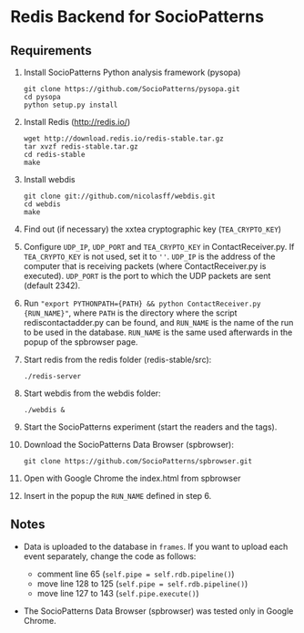 Redis Backend for SocioPatterns
===============================

Requirements
------------

1. Install SocioPatterns Python analysis framework (pysopa)

    ```
    git clone https://github.com/SocioPatterns/pysopa.git
    cd pysopa
    python setup.py install
    ```

2. Install Redis (http://redis.io/)

    ```
    wget http://download.redis.io/redis-stable.tar.gz
    tar xvzf redis-stable.tar.gz
    cd redis-stable
    make
    ```

3. Install webdis

    ```
    git clone git://github.com/nicolasff/webdis.git 
    cd webdis
    make
    ```

4. Find out (if necessary) the xxtea cryptographic key (`TEA_CRYPTO_KEY`)

5. Configure `UDP_IP`, `UDP_PORT` and `TEA_CRYPTO_KEY` in ContactReceiver.py.
    If `TEA_CRYPTO_KEY` is not used, set it to `''`.
    `UDP_IP` is the address of the computer that is receiving packets (where ContactReceiver.py is executed).
    `UDP_PORT` is the port to which the UDP packets are sent (default 2342).

6. Run `"export PYTHONPATH={PATH} && python ContactReceiver.py {RUN_NAME}"`,
    where `PATH` is the directory where the script rediscontactadder.py can be found,
    and `RUN_NAME` is the name of the run to be used in the database.
    `RUN_NAME` is the same used afterwards in the popup of the spbrowser page.

7. Start redis from the redis folder (redis-stable/src):

    ```
    ./redis-server
    ```

8. Start webdis from the webdis folder:

    ```
    ./webdis &
    ```

9. Start the SocioPatterns experiment (start the readers and the tags).

10. Download the SocioPatterns Data Browser (spbrowser):

    ```
    git clone https://github.com/SocioPatterns/spbrowser.git
    ```

11. Open with Google Chrome the index.html from spbrowser

12. Insert in the popup the `RUN_NAME` defined in step 6.


Notes
-----
    
- Data is uploaded to the database in `frames`. If you want to upload each event separately, change the code as follows:
    - comment line 65 (`self.pipe = self.rdb.pipeline()`)
    - move line 128 to 125 (`self.pipe = self.rdb.pipeline()`)
    - move line 127 to 143 (`self.pipe.execute()`)

- The SocioPatterns Data Browser (spbrowser) was tested only in Google Chrome.

